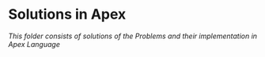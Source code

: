 # Solutions in Apex

_This folder consists of solutions of the Problems and their implementation in Apex Language_